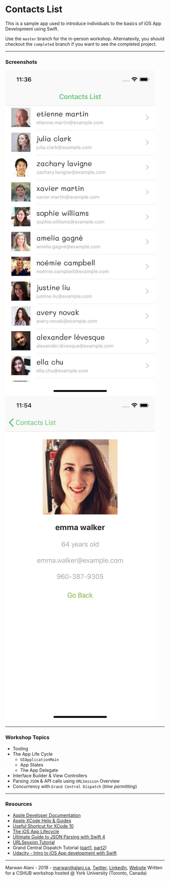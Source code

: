 #  Contacts List
This is a sample app used to introduce individuals to the basics of iOS App Development using Swift.
  
Use the `master` branch for the in-person workshop. Alternatevily, you should checkout the `completed` branch if you want to see the completed project.

-----
### Screenshots
![Main Screen](Screenshots/main_screen.jpg "Main Screen")
![User Details Screen](Screenshots/details_screen.jpg "User Details Screen")

-----
### Workshop Topics
- Tooling
- The App Life Cycle
  - `UIApplicationMain`
  - App States
  - The App Delegate
- Interface Builder & View Controllers
- Parsing `JSON` & API calls using `URLSession` Overview
- Concurrency with `Grand Central Dispatch` (_time permitting_) 
  
-----
### Resources
- [Apple Developer Documentation](https://developer.apple.com/documentation/)
- [Apple XCode Help & Guides](https://help.apple.com/xcode/mac/current/)
- [Useful Shortcut for XCode 10](https://github.com/roblack/xCodeShortcuts)
- [The iOS App Lifecycle](https://developer.apple.com/library/archive/documentation/iPhone/Conceptual/iPhoneOSProgrammingGuide/TheAppLifeCycle/TheAppLifeCycle.html)
- [Ultimate Guide to JSON Parsing with Swift 4](https://benscheirman.com/2017/06/swift-json/)
- [URLSession Tutorial](https://www.raywenderlich.com/567-urlsession-tutorial-getting-started)
- Grand Central Dispatch Tutorial ([part1](https://www.raywenderlich.com/5370-grand-central-dispatch-tutorial-for-swift-4-part-1-2), [part2](https://www.raywenderlich.com/5371-grand-central-dispatch-tutorial-for-swift-4-part-2-2))
- [Udacity - Intro to iOS App development with Swift](https://www.udacity.com/course/intro-to-ios-app-development-with-swift--ud585)

-----
Marwan Alani - 2019 - [marwan@alani.ca](mailto:marwan@alani.ca), [Twitter](https://twitter.com/marwanalany), [LinkedIn](https://www.linkedin.com/in/marwanalani/), [Website](https://alani.ca)
Written for a CSHUB workshop hosted @ York University (Toronto, Canada)
